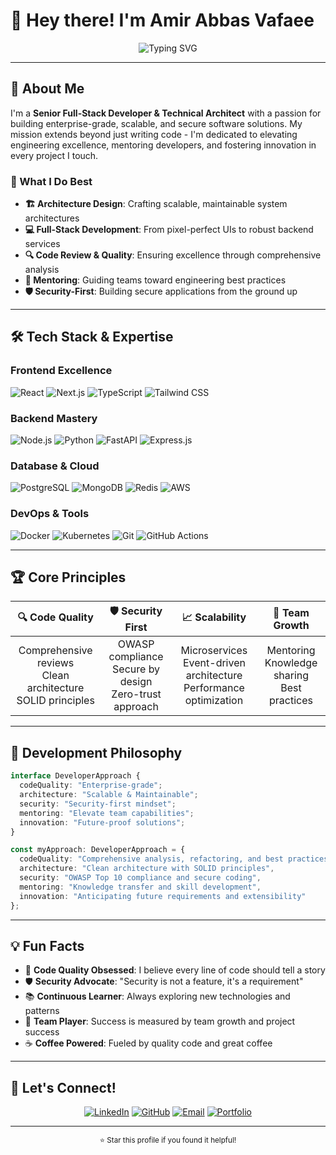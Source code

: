 # 👋 Hey there! I'm Amir Abbas Vafaee

<div align="center">
  <img src="https://readme-typing-svg.herokuapp.com?font=Fira+Code&pause=1000&color=6366F1&center=true&vCenter=true&width=435&lines=Senior+Full-Stack+Developer;Technical+Architect;Code+Quality+Advocate;Mentor+%26+Team+Lead;Building+Scalable+Solutions" alt="Typing SVG" />
</div>

---

## 🚀 About Me

I'm a **Senior Full-Stack Developer & Technical Architect** with a passion for building enterprise-grade, scalable, and secure software solutions. My mission extends beyond just writing code - I'm dedicated to elevating engineering excellence, mentoring developers, and fostering innovation in every project I touch.

### 🎯 What I Do Best
- **🏗️ Architecture Design**: Crafting scalable, maintainable system architectures
- **💻 Full-Stack Development**: From pixel-perfect UIs to robust backend services
- **🔍 Code Review & Quality**: Ensuring excellence through comprehensive analysis
- **👥 Mentoring**: Guiding teams toward engineering best practices
- **🛡️ Security-First**: Building secure applications from the ground up

---

## 🛠️ Tech Stack & Expertise

### **Frontend Excellence**
![React](https://img.shields.io/badge/React-20232A?style=for-the-badge&logo=react&logoColor=61DAFB)
![Next.js](https://img.shields.io/badge/Next.js-000000?style=for-the-badge&logo=next.js&logoColor=white)
![TypeScript](https://img.shields.io/badge/TypeScript-007ACC?style=for-the-badge&logo=typescript&logoColor=white)
![Tailwind CSS](https://img.shields.io/badge/Tailwind_CSS-38B2AC?style=for-the-badge&logo=tailwind-css&logoColor=white)

### **Backend Mastery**
![Node.js](https://img.shields.io/badge/Node.js-43853D?style=for-the-badge&logo=node.js&logoColor=white)
![Python](https://img.shields.io/badge/Python-3776AB?style=for-the-badge&logo=python&logoColor=white)
![FastAPI](https://img.shields.io/badge/FastAPI-009688?style=for-the-badge&logo=fastapi&logoColor=white)
![Express.js](https://img.shields.io/badge/Express.js-404D59?style=for-the-badge)

### **Database & Cloud**
![PostgreSQL](https://img.shields.io/badge/PostgreSQL-316192?style=for-the-badge&logo=postgresql&logoColor=white)
![MongoDB](https://img.shields.io/badge/MongoDB-4EA94B?style=for-the-badge&logo=mongodb&logoColor=white)
![Redis](https://img.shields.io/badge/Redis-DC382D?style=for-the-badge&logo=redis&logoColor=white)
![AWS](https://img.shields.io/badge/AWS-232F3E?style=for-the-badge&logo=amazon-aws&logoColor=white)

### **DevOps & Tools**
![Docker](https://img.shields.io/badge/Docker-2496ED?style=for-the-badge&logo=docker&logoColor=white)
![Kubernetes](https://img.shields.io/badge/Kubernetes-326CE5?style=for-the-badge&logo=kubernetes&logoColor=white)
![Git](https://img.shields.io/badge/Git-F05032?style=for-the-badge&logo=git&logoColor=white)
![GitHub Actions](https://img.shields.io/badge/GitHub_Actions-2088FF?style=for-the-badge&logo=github-actions&logoColor=white)

---

## 🏆 Core Principles

<div align="center">

| **🔍 Code Quality** | **🛡️ Security First** | **📈 Scalability** | **👥 Team Growth** |
|:---:|:---:|:---:|:---:|
| Comprehensive reviews<br/>Clean architecture<br/>SOLID principles | OWASP compliance<br/>Secure by design<br/>Zero-trust approach | Microservices<br/>Event-driven architecture<br/>Performance optimization | Mentoring<br/>Knowledge sharing<br/>Best practices |

</div>

---

## 🎨 Development Philosophy

```typescript
interface DeveloperApproach {
  codeQuality: "Enterprise-grade";
  architecture: "Scalable & Maintainable";
  security: "Security-first mindset";
  mentoring: "Elevate team capabilities";
  innovation: "Future-proof solutions";
}

const myApproach: DeveloperApproach = {
  codeQuality: "Comprehensive analysis, refactoring, and best practices",
  architecture: "Clean architecture with SOLID principles",
  security: "OWASP Top 10 compliance and secure coding",
  mentoring: "Knowledge transfer and skill development",
  innovation: "Anticipating future requirements and extensibility"
};
```

---

## 💡 Fun Facts

- 🎯 **Code Quality Obsessed**: I believe every line of code should tell a story
- 🛡️ **Security Advocate**: "Security is not a feature, it's a requirement"
- 📚 **Continuous Learner**: Always exploring new technologies and patterns
- 🤝 **Team Player**: Success is measured by team growth and project success
- ☕ **Coffee Powered**: Fueled by quality code and great coffee

---

## 🤝 Let's Connect!

<div align="center">

[![LinkedIn](https://img.shields.io/badge/LinkedIn-0077B5?style=for-the-badge&logo=linkedin&logoColor=white)](https://linkedin.com/in/amirabbasvafaee)
[![GitHub](https://img.shields.io/badge/GitHub-100000?style=for-the-badge&logo=github&logoColor=white)](https://github.com/amirabbasvafaee)
[![Email](https://img.shields.io/badge/Email-D14836?style=for-the-badge&logo=gmail&logoColor=white)](mailto:amirabbasvafaee@example.com)
[![Portfolio](https://img.shields.io/badge/Portfolio-FF5722?style=for-the-badge&logo=todoist&logoColor=white)](https://amirabbasvafaee.dev)

</div>

---

<div align="center">
  <sub>⭐ Star this profile if you found it helpful!</sub>
</div>
